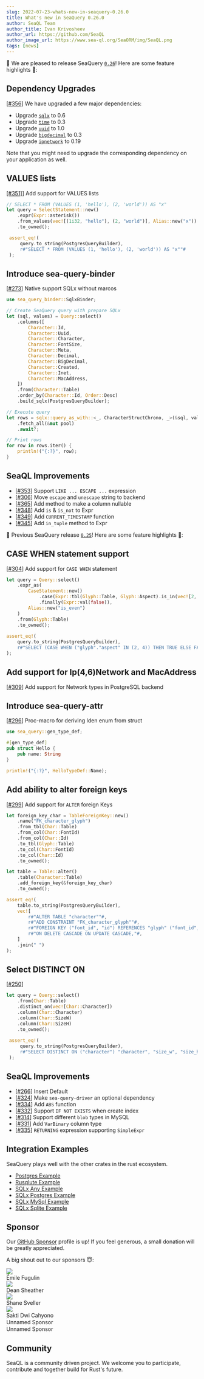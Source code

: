 ```yaml
---
slug: 2022-07-23-whats-new-in-seaquery-0.26.0
title: What's new in SeaQuery 0.26.0
author: SeaQL Team
author_title: Ivan Krivosheev
author_url: https://github.com/SeaQL
author_image_url: https://www.sea-ql.org/SeaORM/img/SeaQL.png
tags: [news]
---
```


🎉 We are pleased to release SeaQuery [`0.26`](https://github.com/SeaQL/sea-query/releases/tag/0.26.2)! Here are some feature highlights 🌟:

## Dependency Upgrades

[[#356](https://github.com/SeaQL/sea-query/issues/356)] We have upgraded a few major dependencies:
- Upgrade [`sqlx`](https://github.com/launchbadge/sqlx) to 0.6
- Upgrade [`time`](https://github.com/time-rs/time) to 0.3
- Upgrade [`uuid`](https://github.com/uuid-rs/uuid) to 1.0
- Upgrade [`bigdecimal`](https://github.com/akubera/bigdecimal-rs) to 0.3
- Upgrade [`ipnetwork`](https://github.com/achanda/ipnetwork) to 0.19

Note that you might need to upgrade the corresponding dependency on your application as well.

## VALUES lists

[[#351]](https://github.com/SeaQL/sea-query/issues/350)] Add support for VALUES lists

```rust
// SELECT * FROM (VALUES (1, 'hello'), (2, 'world')) AS "x"
let query = SelectStatement::new()
    .expr(Expr::asterisk())
    .from_values(vec![(1i32, "hello"), (2, "world")], Alias::new("x"))
    .to_owned();

 assert_eq!(
     query.to_string(PostgresQueryBuilder), 
     r#"SELECT * FROM (VALUES (1, 'hello'), (2, 'world')) AS "x""#
 );
```

## Introduce sea-query-binder

[[#273](https://github.com/SeaQL/sea-query/issues/273)] Native support SQLx without marcos

```rust
use sea_query_binder::SqlxBinder;

// Create SeaQuery query with prepare SQLx
let (sql, values) = Query::select()
    .columns([
        Character::Id,
        Character::Uuid,
        Character::Character,
        Character::FontSize,
        Character::Meta,
        Character::Decimal,
        Character::BigDecimal,
        Character::Created,
        Character::Inet,
        Character::MacAddress,
    ])
    .from(Character::Table)
    .order_by(Character::Id, Order::Desc)
    .build_sqlx(PostgresQueryBuilder);

// Execute query
let rows = sqlx::query_as_with::<_, CharacterStructChrono, _>(&sql, values)
    .fetch_all(&mut pool)
    .await?;

// Print rows
for row in rows.iter() {
    println!("{:?}", row);
}
```

## SeaQL Improvements

- [[#353](https://github.com/SeaQL/sea-query/pull/353)] Support `LIKE ... ESCAPE ...`  expression  
- [[#306](https://github.com/SeaQL/sea-query/pull/306)] Move `escape` and `unescape` string to backend
- [[#365](https://github.com/SeaQL/sea-query/pull/365)] Add method to make a column nullable
- [[#348](https://github.com/SeaQL/sea-query/pull/348)] Add `is` & `is_not` to Expr
- [[#349](https://github.com/SeaQL/sea-query/pull/349)] Add `CURRENT_TIMESTAMP` function
- [[#345](https://github.com/SeaQL/sea-query/pull/345)] Add `in_tuple` method to Expr


🎉 Previous SeaQuery release [`0.25`](https://github.com/SeaQL/sea-query/releases/tag/0.25.2)! Here are some feature highlights 🌟:

## CASE WHEN statement support 

[[#304](https://github.com/SeaQL/sea-query/pull/304)] Add support for `CASE WHEN` statement

```rust
let query = Query::select()
    .expr_as(
        CaseStatement::new()
            .case(Expr::tbl(Glyph::Table, Glyph::Aspect).is_in(vec![2, 4]), Expr::val(true))
            .finally(Expr::val(false)),
        Alias::new("is_even")
    )
    .from(Glyph::Table)
    .to_owned();
    
assert_eq!(
    query.to_string(PostgresQueryBuilder),
    r#"SELECT (CASE WHEN ("glyph"."aspect" IN (2, 4)) THEN TRUE ELSE FALSE END) AS "is_even" FROM "glyph""#
);
```

## Add support for Ip(4,6)Network and MacAddress

[[#309](https://github.com/SeaQL/sea-query/pull/309)] Add support for Network types in PostgreSQL backend

## Introduce sea-query-attr

[[#296](https://github.com/SeaQL/sea-query/issues/296)] Proc-macro for deriving Iden enum from struct

```rust
use sea_query::gen_type_def;

#[gen_type_def]
pub struct Hello {
    pub name: String
}

println!("{:?}", HelloTypeDef::Name);
```

## Add ability to alter foreign keys

[[#299](https://github.com/SeaQL/sea-query/pull/299)] Add support for `ALTER` foreign Keys

```rust
let foreign_key_char = TableForeignKey::new()
    .name("FK_character_glyph")
    .from_tbl(Char::Table)
    .from_col(Char::FontId)
    .from_col(Char::Id)
    .to_tbl(Glyph::Table)
    .to_col(Char::FontId)
    .to_col(Char::Id)
    .to_owned();

let table = Table::alter()
    .table(Character::Table)
    .add_foreign_key(&foreign_key_char)
    .to_owned();

assert_eq!(
    table.to_string(PostgresQueryBuilder),
    vec![
        r#"ALTER TABLE "character""#,
        r#"ADD CONSTRAINT "FK_character_glyph""#,
        r#"FOREIGN KEY ("font_id", "id") REFERENCES "glyph" ("font_id", "id")"#,
        r#"ON DELETE CASCADE ON UPDATE CASCADE,"#,
    ]
    .join(" ")
);
```

## Select DISTINCT ON

[[#250](https://github.com/SeaQL/sea-query/issues/250)]

```rust
let query = Query::select()
    .from(Char::Table)
    .distinct_on(vec![Char::Character])
    .column(Char::Character)
    .column(Char::SizeW)
    .column(Char::SizeH)
    .to_owned();
    
 assert_eq!(
     query.to_string(PostgresQueryBuilder),
     r#"SELECT DISTINCT ON ("character") "character", "size_w", "size_h" FROM "character""#
 );
```

## SeaQL Improvements
- [[#266](https://github.com/SeaQL/sea-query/pull/266)] Insert Default
- [[#324](https://github.com/SeaQL/sea-query/pull/324)] Make `sea-query-driver` an optional dependency
- [[#334](https://github.com/SeaQL/sea-query/pull/334)] Add `ABS` function
- [[#332](https://github.com/SeaQL/sea-query/pull/332)] Support `IF NOT EXISTS` when create index
- [[#314](https://github.com/SeaQL/sea-query/pull/314)] Support different `blob` types in MySQL
- [[#331](https://github.com/SeaQL/sea-query/pull/331)] Add `VarBinary` column type
- [[#335](https://github.com/SeaQL/sea-query/pull/335)] `RETURNING` expression supporting `SimpleExpr`

## Integration Examples

SeaQuery plays well with the other crates in the rust ecosystem. 

- [Postgres Example](https://github.com/SeaQL/sea-query/tree/master/examples/postgres)
- [Rusqlute Example](https://github.com/SeaQL/sea-query/tree/master/examples/rusqlite)
- [SQLx Any Example](https://github.com/SeaQL/sea-query/tree/master/examples/sqlx_any)
- [SQLx Postgres Example](https://github.com/SeaQL/sea-query/tree/master/examples/sqlx_postgres)
- [SQLx MySql Example](https://github.com/SeaQL/sea-query/tree/master/examples/sqlx_mysql)
- [SQLx Sqlite Example](https://github.com/SeaQL/sea-query/tree/master/examples/sqlx_sqlite)

## Sponsor

Our [GitHub Sponsor](https://github.com/sponsors/SeaQL) profile is up! If you feel generous, a small donation will be greatly appreciated.

A big shout out to our sponsors 😇:

<div class="row">
    <div class="col col--6 margin-bottom--md">
        <div class="avatar">
            <a class="avatar__photo-link avatar__photo avatar__photo--sm" href="https://github.com/Sytten">
                <img src="https://avatars.githubusercontent.com/u/2366731?v=4" />
            </a>
            <div class="avatar__intro">
                <div class="avatar__name">
                    Émile Fugulin
                </div>
            </div>
        </div>
    </div>
    <div class="col col--6 margin-bottom--md">
        <div class="avatar">
            <a class="avatar__photo-link avatar__photo avatar__photo--sm" href="https://github.com/deansheather">
                <img src="https://avatars.githubusercontent.com/u/11241812?v=4" />
            </a>
            <div class="avatar__intro">
                <div class="avatar__name">
                    Dean Sheather
                </div>
            </div>
        </div>
    </div>
    <div class="col col--6 margin-bottom--md">
        <div class="avatar">
            <a class="avatar__photo-link avatar__photo avatar__photo--sm" href="https://github.com/shanesveller">
                <img src="https://avatars.githubusercontent.com/u/831?v=4" />
            </a>
            <div class="avatar__intro">
                <div class="avatar__name">
                    Shane Sveller
                </div>
            </div>
        </div>
    </div>
    <div class="col col--6 margin-bottom--md">
        <div class="avatar">
            <a class="avatar__photo-link avatar__photo avatar__photo--sm" href="https://github.com/sakti">
                <img src="https://avatars.githubusercontent.com/u/196178?v=4" />
            </a>
            <div class="avatar__intro">
                <div class="avatar__name">
                    Sakti Dwi Cahyono
                </div>
            </div>
        </div>
    </div>
    <div class="col col--6 margin-bottom--md">
        <div class="avatar">
            <a class="avatar__photo-link avatar__photo avatar__photo--sm">
                <img style={{width: '100%'}} src="data:image/gif;base64,R0lGODlhAQABAIAAAMLCwgAAACH5BAAAAAAALAAAAAABAAEAAAICRAEAOw=="/>
            </a>
            <div class="avatar__intro">
                <div class="avatar__name">
                    Unnamed Sponsor
                </div>
            </div>
        </div>
    </div>
    <div class="col col--6 margin-bottom--md">
        <div class="avatar">
            <a class="avatar__photo-link avatar__photo avatar__photo--sm">
                <img style={{width: '100%'}} src="data:image/gif;base64,R0lGODlhAQABAIAAAMLCwgAAACH5BAAAAAAALAAAAAABAAEAAAICRAEAOw=="/>
            </a>
            <div class="avatar__intro">
                <div class="avatar__name">
                    Unnamed Sponsor
                </div>
            </div>
        </div>
    </div>
</div>

## Community

SeaQL is a community driven project. We welcome you to participate, contribute and together build for Rust's future.

